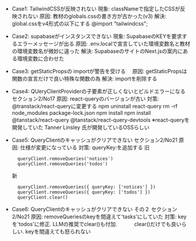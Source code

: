 - Case1: TailwindCSSが反映されない
  現象: classNameで指定したCSSが反映されない
  原因: 教材のglobals.cssの書き方が古かった(v3)
  解決: global.cssをv4形式の以下にする
  @import "tailwindcss";

- Case2: supabaseがインスタンスできない
  現象: SupabaseのKEYを要求するエラーメッセージが出る
  原因: .env.localで宣言していた環境変数名と教材の環境変数名が微妙に違った
  解決: SupabaseのサイトのNext.jsの案内にある環境変数に合わせた

- Case3: getStaticPropsの importが警告を受ける
　原因: getStaticPropsは関数の宣言だけで良い特殊な関数の為
  解決: importを削除する

- Case4: QUeryClientProviderの子要素が正しくないとビルドエラーになる
  セクション2/No17
  原因: react-queryのバージョンが古い
  対策: @transtack/react-queryに変更する
  npm uninstall react-query
  rm -rf node_modules package-lock.json
  npm install
  npm install @tanstack/react-query @tanstack/react-query-devtools
  ※react-queryを開発していた Tanner Linsley 氏が開発しているOSSらしい

- Case5: QueryClientのキャッシュがクリアできない
  セクション2/No21
  原因: 仕様が変更になっている
  対策: queryKey:を追加する
  旧
  ```tsx
    queryClient.removeQueries('notices')
    queryClient.removeQueries('todos')
  ```
  新
  ```tsx
    queryClient.removeQueries({ queryKey: ['notices'] })
    queryClient.removeQueries({ queryKey: ['todos'] })
    queryClient.clear()
  ```
- Case6: QueryClientのキャッシュがクリアできない その２
  セクション2/No21
  原因: removeQueriesのkeyを間違えて'tasks'にしていた
  対策: keyを'todos'に修正. LLMの推奨でclear()も付加. 
  　　　clear()だけでも良いらしい. keyを間違えても怒られない